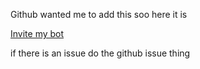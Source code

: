 Github wanted me to add this soo here it is

[Invite my bot](https://discord.com/api/oauth2/authorize?client_id=883868907998416906&permissions=8&scope=bot%20applications.commands)

if there is an issue do the github issue thing
